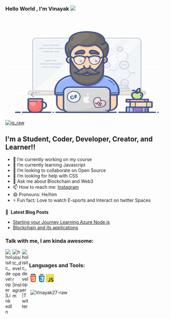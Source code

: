 ### Hello World , I'm Vinayak <img src="https://media.giphy.com/media/hvRJCLFzcasrR4ia7z/giphy.gif" width="25px">
 <img align="right" alt="GIF" src="e1f3413bf5036045713341394f617225.gif" width="500" height="320" />

<p align="left"> <a href="https://twitter.com/ig_rawx" target="blank"><img src="https://img.shields.io/twitter/follow/ig_rawx?logo=twitter&style=for-the-badge" alt="ig_raw" /></a> </p>

## I'm a Student, Coder, Developer, Creator, and Learner!!
- 🔭 I’m currently working on my course
- 🌱 I’m currently learning Javascript
- 👯 I’m looking to collaborate on Open Source
- 🤔 I’m looking for help with CSS
- 💬 Ask me about Blockchain and Web3
- 📫 How to reach me: [Instagram](https://www.instagram.com/ig_rawx/)
- 😄 Pronouns: He/him
- ⚡ Fun fact: Love to watch E-sports and Interact on twitter Spaces

📕 &nbsp;**Latest Blog Posts**
<!-- BLOG-POST-LIST:START -->
- [Starting your Journey Learning Azure Node.js](https://medium.com/@vinayakrawat292/azure-node-js-cd2b75758a00)
- [Blockchain and its applications](https://dev.to/vinayak27raw/blockchain-and-its-applications-nea)
<!-- BLOG-POST-LIST:END -->

### Talk with me, I am kinda awesome:
[<img align="left" alt="holisitc_developer |LinkedIn" width="22px" src="https://img.icons8.com/doodle/48/000000/linkedin--v2.png"/>](https://www.linkedin.com/in/vrawat2710/)
[<img align="left" alt="holisitc_developer |Instagram" width="30px" src="https://img.icons8.com/clouds/100/000000/instagram-new--v3.png"/>](https://www.instagram.com/ig_rawx/)
[<img align="left" alt="holisitc_developer |Twitter" width="22px" src="https://img.icons8.com/doodle/48/000000/twitter--v1.png"/>](https://twitter.com/Vinayak97153885)
<br />


### Languages and Tools:
[<img align="left" alt="HTML5" width="26px" src="https://raw.githubusercontent.com/github/explore/80688e429a7d4ef2fca1e82350fe8e3517d3494d/topics/html/html.png" />]()
[<img align="left" alt="CSS3" width="26px" src="https://raw.githubusercontent.com/github/explore/80688e429a7d4ef2fca1e82350fe8e3517d3494d/topics/css/css.png" />]()
[<img align="left" alt="JavaScript" width="26px" src="https://raw.githubusercontent.com/github/explore/80688e429a7d4ef2fca1e82350fe8e3517d3494d/topics/javascript/javascript.png" />]()


[youtube]: https://www.youtube.com/channel/UCyd3P9ucoMDfJFnsEKCksig
[instagram]: https://www.instagram.com/ig_rawx/
[linkedin]: https://www.linkedin.com/in/vrawat2710/
[twitter]: https://twitter.com/Vinayak97153885


<br></br>
<p>&nbsp;<img align="center" src="https://github-readme-stats.vercel.app/api?username=Vinayak27-raw&show_icons=true&locale=en" alt="Vinayak27-raw" /></p>
